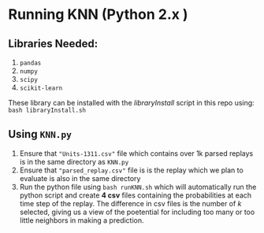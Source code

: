 # Running KNN (Python 2.x )

Libraries Needed:
---
1. `pandas`
2. `numpy`
3. `scipy`
4. `scikit-learn`
 
 These library can be installed with the *libraryInstall* script in this repo using: <br/>
 `bash libraryInstall.sh` <br/>

 Using `KNN.py`
---
1. Ensure that `"Units-1311.csv"` file which contains over 1k parsed replays is in the same directory as `KNN.py`
2. Ensure that `"parsed_replay.csv"` file is is the replay which we plan to evaluate is also in the same directory
3. Run the python file using `bash runKNN.sh` which will automatically run the python script and create **4 csv** files containing the probabilities at each time step of the replay. The difference in csv files is the number of *k* selected, giving us a view of the poetential for including too many or too little neighbors in making a prediction. 




